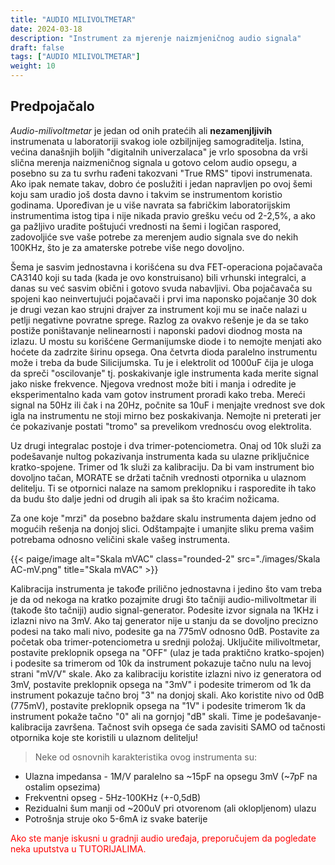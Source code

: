 ```yaml
---
title: "AUDIO MILIVOLTMETAR"
date: 2024-03-18
description: "Instrument za mjerenje naizmjeničnog audio signala"
draft: false
tags: ["AUDIO MILIVOLTMETAR"]
weight: 10
---
```

## Predpojačalo

*Audio-milivoltmetar* je jedan od onih pratećih ali **nezamenjljivih** instrumenata u laboratoriji svakog iole ozbiljnijeg samograditelja. Istina, većina današnjih boljih "digitalnih univerzalaca" je vrlo sposobna da vrši slična merenja naizmeničnog signala u gotovo celom audio opsegu, a posebno su za tu svrhu rađeni takozvani "True RMS" tipovi instrumenata. Ako ipak nemate takav, dobro će poslužiti i jedan napravljen po ovoj šemi koju sam uradio još dosta davno i takvim se instrumentom koristio godinama. Upoređivan je u više navrata sa fabričkim laboratorijskim instrumentima istog tipa i nije nikada pravio grešku veću od 2-2,5%, a ako ga pažljivo uradite poštujući vrednosti na šemi i logičan raspored, zadovoljiće sve vaše potrebe za merenjem audio signala sve do nekih 100KHz, što je za amaterske potrebe više nego dovoljno.

Šema je sasvim jednostavna i korišćena su dva FET-operaciona pojačavača CA3140 koji su tada (kada je ovo konstruisano) bili vrhunski integralci, a danas su već sasvim obični i gotovo svuda nabavljivi. Oba pojačavača su spojeni kao neinvertujući pojačavači i prvi ima naponsko pojačanje 30 dok je drugi vezan kao strujni drajver za instrument koji mu se inače nalazi u petlji negativne povratne sprege. Razlog za ovakvo rešenje je da se tako postiže poništavanje nelinearnosti i naponski padovi diodnog mosta na izlazu. U mostu su korišćene Germanijumske diode i to nemojte menjati ako hoćete da zadrzite širinu opsega. Ona četvrta dioda paralelno instrumentu može i treba da bude Silicijumska. Tu je i elektrolit od 1000uF čija je uloga da spreči "oscilovanje" tj. poskakivanje igle instrumenta kada merite signal jako niske frekvence. Njegova vrednost može biti i manja i odredite je eksperimentalno kada vam gotov instrument proradi kako treba. Mereći signal na 50Hz ili čak i na 20Hz, počnite sa 10uF i menjajte vrednost sve dok igla na instrumentu ne stoji mirno bez poskakivanja. Nemojte ni preterati jer će pokazivanje postati "tromo" sa prevelikom vrednosću ovog elektrolita.

Uz drugi integralac postoje i dva trimer-potenciometra. Onaj od 10k služi za podešavanje nultog pokazivanja instrumenta kada su ulazne priključnice kratko-spojene. Trimer od 1k služi za kalibraciju. Da bi vam instrument bio dovoljno tačan, MORATE se držati tačnih vrednosti otpornika u ulaznom delitelju. Ti se otpornici nalaze na samom preklopniku i rasporedite ih tako da budu što dalje jedni od drugih ali ipak sa što kraćim nožicama.

Za one koje "mrzi" da posebno baždare skalu instrumenta dajem jedno od mogućih rešenja na donjoj slici. Odštampajte i umanjite sliku prema vašim potrebama odnosno veličini skale vašeg instrumenta.

<p>{{< paige/image alt="Skala mVAC" class="rounded-2" src="./images/Skala AC-mV.png" title="Skala mVAC" >}}</p>

Kalibracija instrumenta je takođe prilično jednostavna i jedino što vam treba je da od nekoga na kratko pozajmite drugi što tačniji audio-milivoltmetar ili (takođe što tačniji) audio signal-generator. Podesite izvor signala na 1KHz i izlazni nivo na 3mV. Ako taj generator nije u stanju da se dovoljno precizno podesi na tako mali nivo, podesite ga na 775mV odnosno 0dB. Postavite za početak oba trimer-potenciometra u srednji položaj. Uključite milivoltmetar, postavite preklopnik opsega na "OFF" (ulaz je tada praktično kratko-spojen) i podesite sa trimerom od 10k da instrument pokazuje tačno nulu na levoj strani "mV/V" skale. Ako za kalibraciju koristite izlazni nivo iz generatora od 3mV, postavite preklopnik opsega na "3mV" i podesite trimerom od 1k da instrument pokazuje tačno broj "3" na donjoj skali. Ako koristite nivo od 0dB (775mV), postavite preklopnik opsega na "1V" i podesite trimerom 1k da instrument pokaže tačno "0" ali na gornjoj "dB" skali. Time je podešavanje-kalibracija završena. Tačnost svih opsega će sada zavisiti SAMO od tačnosti otpornika koje ste koristili u ulaznom delitelju!

> Neke od osnovnih karakteristika ovog instrumenta su:
- Ulazna impedansa - 1M/V paralelno sa ~15pF na opsegu 3mV (~7pF na ostalim opsezima)
- Frekventni opseg - 5Hz-100KHz (+-0,5dB)
- Rezidualni šum manji od ~200uV pri otvorenom (ali oklopljenom) ulazu
- Potrošnja struje oko 5-6mA iz svake baterije

<p style="color: red;" class="text-center">Ako ste manje iskusni u gradnji audio uređaja, preporučujem da pogledate neka uputstva u TUTORIJALIMA.</p>
